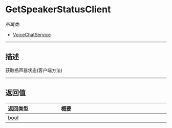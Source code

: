 # GetSpeakerStatusClient

*所属类*:
* [VoiceChatService](/Api/Classes/GamePlay/VoiceChatService.md)
------------------------------------------------------------------------------------------
## 描述

获取扬声器状态(客户端方法)


------------------------------------------------------------------------------------------
## 返回值

|<div style="width:150px">返回类型</div>|<div style="width:520px">概要</div>|
|:---|:---|
|[bool](/Api/DataType/Bool.md)||

